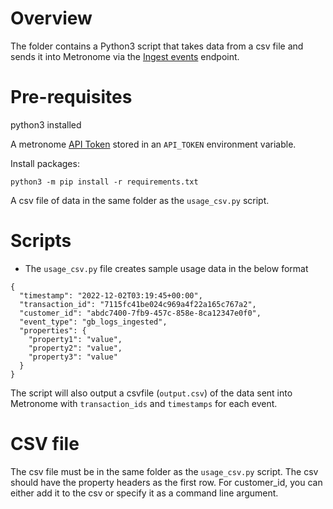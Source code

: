 # Overview

The folder contains a Python3 script that takes data from a csv file and sends it into Metronome via the [Ingest events](https://docs.metronome.com/api/#operation/ingest) endpoint.

# Pre-requisites

python3 installed

A metronome [API Token](https://docs.metronome.com/using-the-api/authorization/) stored in an `API_TOKEN` environment variable.

Install packages:

```
python3 -m pip install -r requirements.txt
```

A csv file of data in the same folder as the `usage_csv.py` script. 

# Scripts

- The `usage_csv.py` file creates sample usage data in the below format
```
{
  "timestamp": "2022-12-02T03:19:45+00:00",
  "transaction_id": "7115fc41be024c969a4f22a165c767a2",
  "customer_id": "abdc7400-7fb9-457c-858e-8ca12347e0f0",
  "event_type": "gb_logs_ingested",
  "properties": {
    "property1": "value",
    "property2": "value",
    "property3": "value"
  }
}
```

The script will also output a csvfile (`output.csv`) of the data sent into Metronome with `transaction_ids` and `timestamps` for each event. 

# CSV file

The csv file must be in the same folder as the `usage_csv.py` script. The csv should have the property headers as the first row. For customer_id, you can either add it to the csv or specify it as a command line argument.